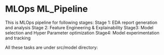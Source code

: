 # MLOps ML_Pipeline 
This is MLOps pipeline for following stages:
Stage 1: EDA report generation and analysis
Stage 2: Feature Engineering & Explainability
Stage3: Model selection and Hyper Parameter optimization
Stage4: Model experimentation and tracking

All these tasks are under src/model directory:
